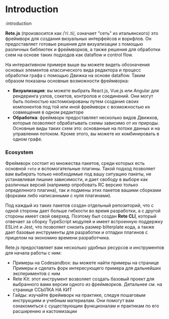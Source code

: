 # Introduction

:introduction


**Rete.js** (произвосится как /ˈriː.ti/, означает "сеть" из итальянского) это фреймворк для создания визуальных интерфейсов и воркфлов. Он предоставляет готовые решения для визуализации з помощью различных библиотек и фреймворков, а также решения для обработки схем на основе таких подходов как dataflow и control flow.

На интерактивном примере выше вы можете видеть обозначения основых элементов классического вида редактора и процесс обработки графа с помощью Движка на основе dataflow. Таким образом показаны основные возможности фреймворка:

- **Визуализация**: вы можете выбрать React.js, Vue.js или Angular для рендеринга узлов, сокетов, контролов и соединений. Они могут быть полностью кастомизированы путем создания своих компонентов под той или иной фреймворк с возможностью их совмещения в одном редакторе
- **Обработка**: фреймворк предоставляет несколько видов Движков, которые позволяют обрабатывать схемы зависимо от их природы. Основные виды таких схем это: основанные на потоке данных и на управлении потоком. Кроме этого, вы можете их комбинировать в одном графе.

### Ecosystem

Фреймворк состоит из множества пакетов, среди которых есть основной `rete` и вспомогательные плагины. Такой подход позволяет вам выбирать только необходимые под вашу ситуацию пакеты, не устанавливая лишние зависимости, и дает свободу в выборе как различных версий (например опробовать RC версию только определнного плагина), так и подмены этих пакетов вашими сборками (форками либо написанными с нуля плагинами).

Под каждый из таких пакетов создан отдельный репозиторий, что с одной стороны дает больше гибкости во время разработки, а с другой стороны имеет свой оверхед. Поэтому был создан **Rete CLI**, который отвечает за сборку TypeScript модулей и имеет встроенную поддержку ESLint и Jest, что позволяет снизить размер bilterplate кода, а также дает базовые инструменты для разработки и отладки плагинов с прицелом на экономию времени разработчика.

Rete.js предоставляет вам несколько удобных ресурсов и инструментов для начала работы с ним:
- Примеры на Codesandbox: вы можете найти примеры на странице Примеры и сделать форк интересующего примера для дальнейших экспериментов с ним
- Rete Kit: этот инструмент возволяет создать базовый проект для выбранного вами версии одного из фреймворков. Детальнее см. на странице ССЫЛКА НА КИТ
- Гайды: изучайте фреймворк на практике, следуя пошаговым инструкциям и учебным материалам. Они помогут вам ознакомиться с существующим функционалам и практикам по его расширению и кастомизации


